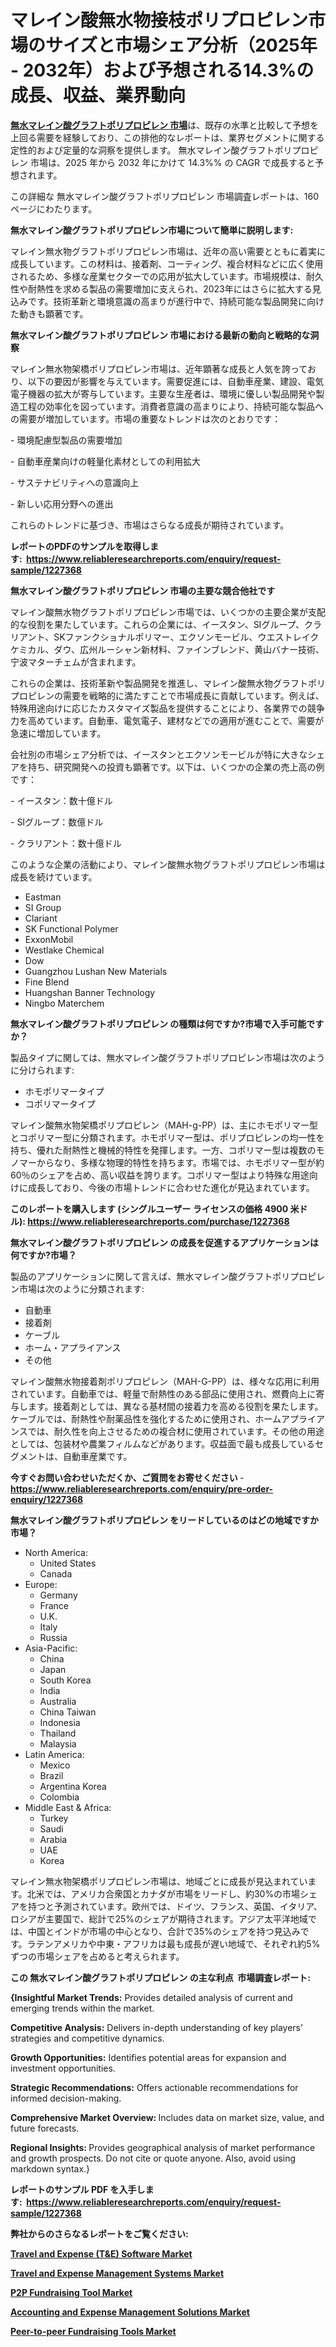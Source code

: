 <p><h1>マレイン酸無水物接枝ポリプロピレン市場のサイズと市場シェア分析（2025年 - 2032年）および予想される14.3%の成長、収益、業界動向</h1></p><p data-sourcepos="1:1-1:157"><strong><a href="https://www.reliableresearchreports.com/maleic-anhydride-grafted-polypropylene-r1227368?utm_campaign=110&utm_medium=36&utm_source=Github&utm_content=ia&utm_term=01012025&utm_id=maleic-anhydride-grafted-polypropylene">無水マレイン酸グラフトポリプロピレン 市場</a></strong>は、既存の水準と比較して予想を上回る需要を経験しており、この排他的なレポートは、業界セグメントに関する定性的および定量的な洞察を提供します。 無水マレイン酸グラフトポリプロピレン 市場は、2025 年から 2032 年にかけて 14.3%% の CAGR で成長すると予想されます。</p>
<p data-sourcepos="3:1-3:50">この詳細な 無水マレイン酸グラフトポリプロピレン 市場調査レポートは、160 ページにわたります。</p>
<p><strong>無水マレイン酸グラフトポリプロピレン市場について簡単に説明します:</strong></p>
<p><p>マレイン無水物グラフトポリプロピレン市場は、近年の高い需要とともに着実に成長しています。この材料は、接着剤、コーティング、複合材料などに広く使用されるため、多様な産業セクターでの応用が拡大しています。市場規模は、耐久性や耐熱性を求める製品の需要増加に支えられ、2023年にはさらに拡大する見込みです。技術革新と環境意識の高まりが進行中で、持続可能な製品開発に向けた動きも顕著です。</p></p>
<p><strong>無水マレイン酸グラフトポリプロピレン 市場における最新の動向と戦略的な洞察</strong></p>
<p><p>マレイン無水物架橋ポリプロピレン市場は、近年顕著な成長と人気を誇っており、以下の要因が影響を与えています。需要促進には、自動車産業、建設、電気電子機器の拡大が寄与しています。主要な生産者は、環境に優しい製品開発や製造工程の効率化を図っています。消費者意識の高まりにより、持続可能な製品への需要が増加しています。市場の重要なトレンドは次のとおりです：</p><p>- 環境配慮型製品の需要増加</p><p>- 自動車産業向けの軽量化素材としての利用拡大</p><p>- サステナビリティへの意識向上</p><p>- 新しい応用分野への進出</p><p>これらのトレンドに基づき、市場はさらなる成長が期待されています。</p></p>
<p><strong>レポートのPDFのサンプルを取得します</strong><strong>:&nbsp;&nbsp;<a href="https://www.reliableresearchreports.com/enquiry/request-sample/1227368?utm_campaign=110&utm_medium=36&utm_source=Github&utm_content=ia&utm_term=01012025&utm_id=maleic-anhydride-grafted-polypropylene">https://www.reliableresearchreports.com/enquiry/request-sample/1227368</a></strong></p>
<p><strong>無水マレイン酸グラフトポリプロピレン 市場の主要な競合他社です</strong></p>
<p><p>マレイン酸無水物グラフトポリプロピレン市場では、いくつかの主要企業が支配的な役割を果たしています。これらの企業には、イースタン、SIグループ、クラリアント、SKファンクショナルポリマー、エクソンモービル、ウエストレイクケミカル、ダウ、広州ルーシャン新材料、ファインブレンド、黄山バナー技術、宁波マターチェムが含まれます。</p><p>これらの企業は、技術革新や製品開発を推進し、マレイン酸無水物グラフトポリプロピレンの需要を戦略的に満たすことで市場成長に貢献しています。例えば、特殊用途向けに応じたカスタマイズ製品を提供することにより、各業界での競争力を高めています。自動車、電気電子、建材などでの適用が進むことで、需要が急速に増加しています。 </p><p>会社別の市場シェア分析では、イースタンとエクソンモービルが特に大きなシェアを持ち、研究開発への投資も顕著です。以下は、いくつかの企業の売上高の例です：</p><p>- イースタン：数十億ドル</p><p>- SIグループ：数億ドル</p><p>- クラリアント：数十億ドル</p><p>このような企業の活動により、マレイン酸無水物グラフトポリプロピレン市場は成長を続けています。</p></p>
<p><ul><li>Eastman</li><li>SI Group</li><li>Clariant</li><li>SK Functional Polymer</li><li>ExxonMobil</li><li>Westlake Chemical</li><li>Dow</li><li>Guangzhou Lushan New Materials</li><li>Fine Blend</li><li>Huangshan Banner Technology</li><li>Ningbo Materchem</li></ul></p>
<p><strong>無水マレイン酸グラフトポリプロピレン の種類は何ですか?市場で入手可能ですか？</strong></p>
<p>製品タイプに関しては、無水マレイン酸グラフトポリプロピレン市場は次のように分けられます:</p>
<p><ul><li>ホモポリマータイプ</li><li>コポリマータイプ</li></ul></p>
<p><p>マレイン酸無水物架橋ポリプロピレン（MAH-g-PP）は、主にホモポリマー型とコポリマー型に分類されます。ホモポリマー型は、ポリプロピレンの均一性を持ち、優れた耐熱性と機械的特性を発揮します。一方、コポリマー型は複数のモノマーからなり、多様な物理的特性を持ちます。市場では、ホモポリマー型が約60％のシェアを占め、高い収益を誇ります。コポリマー型はより特殊な用途向けに成長しており、今後の市場トレンドに合わせた進化が見込まれています。</p></p>
<p><strong>このレポートを購入します (シングルユーザー ライセンスの価格 4900 米ドル):&nbsp;<a href="https://www.reliableresearchreports.com/purchase/1227368?utm_campaign=110&utm_medium=36&utm_source=Github&utm_content=ia&utm_term=01012025&utm_id=maleic-anhydride-grafted-polypropylene">https://www.reliableresearchreports.com/purchase/1227368</a></strong></p>
<p><strong>無水マレイン酸グラフトポリプロピレン の成長を促進するアプリケーションは何ですか?市場？</strong></p>
<p>製品のアプリケーションに関して言えば、無水マレイン酸グラフトポリプロピレン市場は次のように分類されます:</p>
<p><ul><li>自動車</li><li>接着剤</li><li>ケーブル</li><li>ホーム・アプライアンス</li><li>その他</li></ul></p>
<p><p>マレイン酸無水物接着剤ポリプロピレン（MAH-G-PP）は、様々な応用に利用されています。自動車では、軽量で耐熱性のある部品に使用され、燃費向上に寄与します。接着剤としては、異なる基材間の接着力を高める役割を果たします。ケーブルでは、耐熱性や耐薬品性を強化するために使用され、ホームアプライアンスでは、耐久性を向上させるための複合材に使用されています。その他の用途としては、包装材や農業フィルムなどがあります。収益面で最も成長しているセグメントは、自動車産業です。</p></p>
<p><strong>今すぐお問い合わせいただくか、ご質問をお寄せください</strong><strong>&nbsp;</strong>-<strong><a href="https://www.reliableresearchreports.com/enquiry/pre-order-enquiry/1227368?utm_campaign=110&utm_medium=36&utm_source=Github&utm_content=ia&utm_term=01012025&utm_id=maleic-anhydride-grafted-polypropylene">https://www.reliableresearchreports.com/enquiry/pre-order-enquiry/1227368</a></strong></p>
<p><strong>無水マレイン酸グラフトポリプロピレン をリードしているのはどの地域ですか市場？</strong></p>
<p><ul>
    <li>
        North America:
        <ul>
            <li>United States</li>
            <li>Canada</li>
        </ul>
    </li>
    <li>
        Europe:
        <ul>
            <li>Germany</li>
            <li>France</li>
            <li>U.K.</li>
            <li>Italy</li>
            <li>Russia</li>
        </ul>
    </li>
    <li>
        Asia-Pacific:
        <ul>
            <li>China</li>
            <li>Japan</li>
            <li>South Korea</li>
            <li>India</li>
            <li>Australia</li>
            <li>China Taiwan</li>
            <li>Indonesia</li>
            <li>Thailand</li>
            <li>Malaysia</li>
        </ul>
    </li>
    <li>
        Latin America:
        <ul>
            <li>Mexico</li>
            <li>Brazil</li>
            <li>Argentina Korea</li>
            <li>Colombia</li>
        </ul>
    </li>
    <li>
        Middle East & Africa:
        <ul>
            <li>Turkey</li>
            <li>Saudi</li>
            <li>Arabia</li>
            <li>UAE</li>
            <li>Korea</li>
        </ul>
    </li>
    </ul></p>
<p><p>マレイン無水物架橋ポリプロピレン市場は、地域ごとに成長が見込まれています。北米では、アメリカ合衆国とカナダが市場をリードし、約30%の市場シェアを持つと予測されています。欧州では、ドイツ、フランス、英国、イタリア、ロシアが主要国で、総計で25%のシェアが期待されます。アジア太平洋地域では、中国とインドが市場の中心となり、合計で35%のシェアを持つ見込みです。ラテンアメリカや中東・アフリカは最も成長が遅い地域で、それぞれ約5%ずつの市場シェアを占めると考えられます。</p></p>
<p><strong>この 無水マレイン酸グラフトポリプロピレン の主な利点&nbsp; 市場調査レポート:</strong></p>
<p><strong>{Insightful Market Trends:</strong> Provides detailed analysis of current and emerging trends within the market.</p>
<p><strong>Competitive Analysis:</strong> Delivers in-depth understanding of key players' strategies and competitive dynamics.</p>
<p><strong>Growth Opportunities:</strong> Identifies potential areas for expansion and investment opportunities.</p>
<p><strong>Strategic Recommendations:</strong> Offers actionable recommendations for informed decision-making.</p>
<p><strong>Comprehensive Market Overview: </strong>Includes data on market size, value, and future forecasts.</p>
<p><strong>Regional Insights: </strong>Provides geographical analysis of market performance and growth prospects. Do not cite or quote anyone. Also, avoid using markdown syntax.}</p>
<p><strong>レポートのサンプル PDF を入手します:&nbsp;</strong><strong>&nbsp;<a href="https://www.reliableresearchreports.com/enquiry/request-sample/1227368?utm_campaign=110&utm_medium=36&utm_source=Github&utm_content=ia&utm_term=01012025&utm_id=maleic-anhydride-grafted-polypropylene">https://www.reliableresearchreports.com/enquiry/request-sample/1227368</a></strong></p>
<p></p>
<p></p>
<p></p>
<p></p>
<p><strong>弊社からのさらなるレポートをご覧ください:</strong></p>
<p><strong><p><a href="https://github.com/FosterFahey91/Market-Research-Report-List-1/blob/main/travel-and-expense-te-software-market.md?utm_campaign=110&utm_medium=36&utm_source=Github&utm_content=ia&utm_term=01012025&utm_id=maleic-anhydride-grafted-polypropylene">Travel and Expense (T&E) Software Market</a></p><p><a href="https://github.com/kathiestrine5ty/Market-Research-Report-List-1/blob/main/travel-and-expense-management-systems-market.md?utm_campaign=110&utm_medium=36&utm_source=Github&utm_content=ia&utm_term=01012025&utm_id=maleic-anhydride-grafted-polypropylene">Travel and Expense Management Systems Market</a></p><p><a href="https://github.com/tamiaknaub6/Market-Research-Report-List-1/blob/main/p2p-fundraising-tool-market.md?utm_campaign=110&utm_medium=36&utm_source=Github&utm_content=ia&utm_term=01012025&utm_id=maleic-anhydride-grafted-polypropylene">P2P Fundraising Tool Market</a></p><p><a href="https://github.com/NarcisoFerry/Market-Research-Report-List-1/blob/main/accounting-and-expense-management-solutions-market.md?utm_campaign=110&utm_medium=36&utm_source=Github&utm_content=ia&utm_term=01012025&utm_id=maleic-anhydride-grafted-polypropylene">Accounting and Expense Management Solutions Market</a></p><p><a href="https://github.com/mayabungard8092/Market-Research-Report-List-1/blob/main/peer-to-peer-fundraising-tools-market.md?utm_campaign=110&utm_medium=36&utm_source=Github&utm_content=ia&utm_term=01012025&utm_id=maleic-anhydride-grafted-polypropylene">Peer-to-peer Fundraising Tools Market</a></p></strong></p>